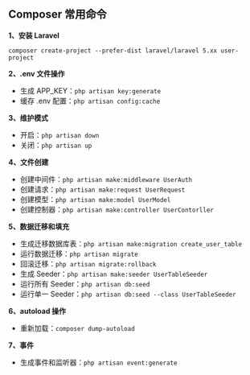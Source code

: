 ## Composer 常用命令

**1、安装 Laravel**

`composer create-project --prefer-dist laravel/laravel 5.xx user-project`

**2、.env 文件操作**

- 生成 APP_KEY：`php artisan key:generate`
- 缓存 .env 配置：`php artisan config:cache`

**3、维护模式**

- 开启：`php artisan down`
- 关闭：`php artisan up`

**4、文件创建**

- 创建中间件：`php artisan make:middleware UserAuth`
- 创建请求：`php artisan make:request UserRequest`
- 创建模型：`php artisan make:model UserModel`
- 创建控制器：`php artisan make:controller UserContorller`

**5、数据迁移和填充**

- 生成迁移数据库表：`php artisan make:migration create_user_table`
- 运行数据迁移：`php artisan migrate`
- 回滚迁移：`php artisan migrate:rollback`
- 生成 Seeder：`php artisan make:seeder UserTableSeeder`
- 运行所有 Seeder：`php artisan db:seed`
- 运行单一 Seeder：`php artisan db:seed --class UserTableSeeder`

**6、autoload 操作**

- 重新加载：`composer dump-autoload`

**7、事件**

- 生成事件和监听器：`php artisan event:generate`